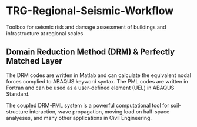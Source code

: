 # TRG-Regional-Seismic-Workflow
Toolbox for seismic risk and damage assessment of buildings and infrastructure at regional scales

## Domain Reduction Method (DRM) & Perfectly Matched Layer
The DRM codes are written in Matlab and can calculate the equivalent nodal forces complied to ABAQUS keyword syntax. The PML codes are written in Fortran and can be used as a user-defined element (UEL) in ABAQUS Standard. 

The coupled DRM-PML system is a powerful computational tool for soil-structure interaction, wave propagation, moving load on half-space analyeses, and many other applications in Civil Engineering. 
